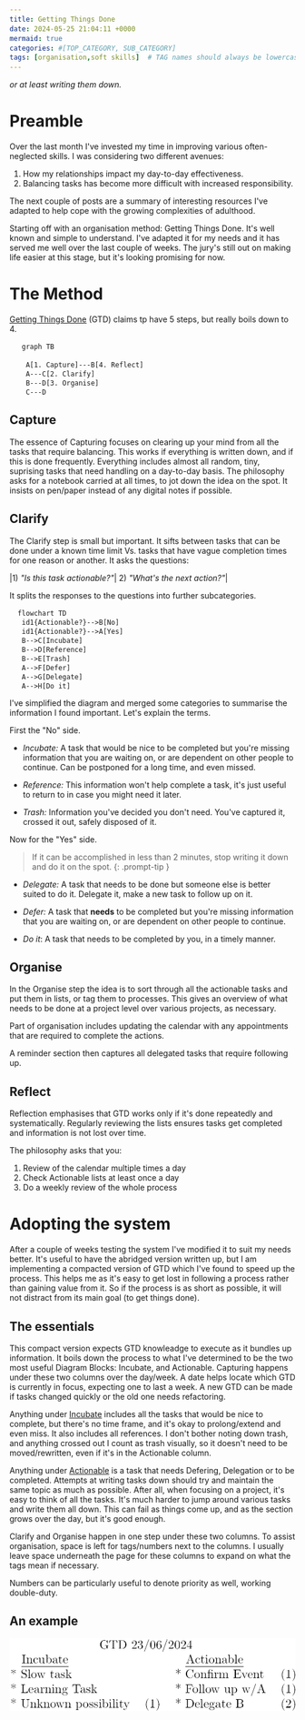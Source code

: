 ```yaml
---
title: Getting Things Done
date: 2024-05-25 21:04:11 +0000
mermaid: true
categories: #[TOP_CATEGORY, SUB_CATEGORY]
tags: [organisation,soft skills]  # TAG names should always be lowercase
---
```



_or at least writing them down._


# Preamble

Over the last month I've invested my time in improving various often-neglected
skills.
I was considering two different avenues: 
1. How my relationships impact my day-to-day effectiveness.
2. Balancing tasks has become more difficult with increased responsibility.

The next couple of posts are a summary of interesting resources I've adapted 
to help cope with the growing complexities of adulthood.

Starting off with an organisation method: Getting Things Done.
It's well known and simple to understand.
I've adapted it for my needs and it has served me well over the last couple of
weeks. The jury's still out on making life easier at this stage, but it's looking 
promising for now.

# The Method

[Getting Things Done](https://gettingthingsdone.com/what-is-gtd/) (GTD) claims
tp have 5 steps, but really boils down to 4.

```mermaid
   graph TB 
  
    A[1. Capture]---B[4. Reflect]
    A---C[2. Clarify]
    B---D[3. Organise]
    C---D
```
## Capture
The essence of Capturing focuses on clearing up your mind from all the tasks
that require balancing.
This works if everything is written down, and if this is done frequently.
Everything includes almost all random, tiny, suprising tasks that need handling
on a day-to-day basis.
The philosophy asks for a notebook carried at all times, to jot down the idea
on the spot.
It insists on pen/paper instead of any digital notes if possible.

## Clarify

The Clarify step is small but important.
It sifts between tasks that can be done under a known time limit Vs. tasks that
have vague completion times for one reason or another.
It asks the questions:

|1) _"Is this task actionable?"_| 2) _"What's the next action?"_|

It splits the responses to the questions into further subcategories.

```mermaid
  flowchart TD
   id1{Actionable?}-->B[No]
   id1{Actionable?}-->A[Yes]
   B-->C[Incubate]
   B-->D[Reference]
   B-->E[Trash]
   A-->F[Defer]
   A-->G[Delegate]
   A-->H[Do it]
```

I've simplified the diagram and merged some categories to summarise the information
I found important.
Let's explain the terms.

First the "No" side.

* _Incubate:_ A task that would be nice to be completed but you're 
missing information that you are waiting on, or are dependent on other people 
to continue. Can be postponed for a long time, and even missed.

* _Reference:_ This information won't help complete a task, it's just useful
to return to in case you might need it later.

* _Trash:_ Information you've decided you don't need.
You've captured it, crossed it out, safely disposed of it.

Now for the "Yes" side.

> If it can be accomplished in less than 2 minutes, stop writing it down and do it on the spot.
{: .prompt-tip }

* _Delegate:_ A task that needs to be done but someone else is better suited
to do it. Delegate it, make a new task to follow up on it.

* _Defer:_ A task that **needs** to be completed but you're 
missing information that you are waiting on, or are dependent on other people 
to continue. 

* _Do it_: A task that needs to be completed by you, in a timely manner.

## Organise

In the Organise step the idea is to sort through all the actionable tasks and 
put them in lists, or tag them to processes.
This gives an overview of what needs to be done at a project level over
various projects, as necessary.

Part of organisation includes updating the calendar with any appointments 
that are required to complete the actions.

A reminder section then captures all delegated tasks that require following up.

## Reflect

Reflection emphasises that GTD works only if it's done repeatedly and systematically.
Regularly reviewing the lists ensures tasks get completed and information is 
not lost over time.

The philosophy asks that you:
1. Review of the calendar multiple times a day
2. Check Actionable lists at least once a day
3. Do a weekly review of the whole process


# Adopting the system

After a couple of weeks testing the system I've modified it to suit my needs 
better. 
It's useful to have the abridged version written up, but I am implementing a 
compacted version of GTD which I've found to speed up the process.
This helps me as it's easy to get lost in following a process rather than
gaining value from it.
So if the process is as short as possible, it will not distract from its main 
goal (to get things done).

## The essentials

This compact version expects GTD knowleadge to execute as it bundles up 
information.
It boils down the process to what I've determined to be the two most useful 
Diagram Blocks: Incubate, and Actionable.
Capturing happens under these two columns over the day/week.
A date helps locate which GTD is currently in focus, expecting one to last a
week.
A new GTD can be made if tasks changed quickly or the old one needs refactoring.

Anything under <ins>Incubate</ins> includes all the tasks that would be nice 
to complete, but there's no time frame, and it's okay to prolong/extend and 
even miss.
It also includes all references.
I don't bother noting down trash, and anything crossed out I count as trash
visually, so it doesn't need to be moved/rewritten, even if it's in the
Actionable column.


Anything under <ins>Actionable</ins> is a task that needs Defering, Delegation
or to be completed.
Attempts at writing tasks down should try and maintain the same topic as much
as possible.
After all, when focusing on a project, it's easy to think of all the tasks.
It's much harder to jump around various tasks and write them all down.
This can fail as things come up, and as the section grows over the day, but
it's good enough.

Clarify and Organise happen in one step under these two columns. 
To assist organisation, space is left for tags/numbers next to the columns.
I usually leave space underneath the page for these columns to expand on what
the tags mean if necessary.

Numbers can be particularly useful to denote priority as well, working 
double-duty.

## An example

![Simplified GTD](/assets/img/GTD/gtd.png)
